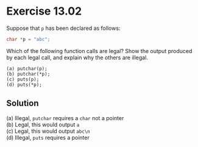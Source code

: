 # Exercise 13.02

Suppose that `p` has been declared as follows:

```c
char *p = "abc";
```

Which of the following function calls are legal? Show the output produced by each
legal call, and explain why the others are illegal.

```text
(a) putchar(p);
(b) putchar(*p);
(c) puts(p);
(d) puts(*p);
```

## Solution

(a) Illegal, `putchar` requires a `char` not a pointer  
(b) Legal, this would output `a`  
(c) Legal, this would output `abc\n`  
(d) Illegal, `puts` requires a pointer
